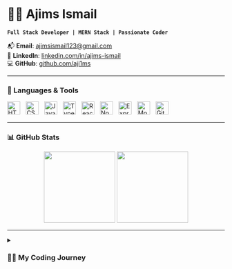 # 🏄‍♂️ Ajims Ismail

**`Full Stack Developer | MERN Stack | Passionate Coder`**

📬 **Email**: ajimsismail123@gmail.com  
🔗 **LinkedIn**: [linkedin.com/in/ajims-ismail](https://www.linkedin.com/in/ajims-ismail)  
💻 **GitHub**: [github.com/aji1ms](https://github.com/aji1ms)

---

### 🧰 Languages & Tools

<img align="left" alt="HTML5" width="30px" style="padding-right:10px;" src="https://cdn.jsdelivr.net/gh/devicons/devicon/icons/html5/html5-plain.svg" />
<img align="left" alt="CSS3" width="30px" style="padding-right:10px;" src="https://cdn.jsdelivr.net/gh/devicons/devicon/icons/css3/css3-plain.svg" />
<img align="left" alt="JavaScript" width="30px" style="padding-right:10px;" src="https://cdn.jsdelivr.net/gh/devicons/devicon/icons/javascript/javascript-plain.svg" />
<img align="left" alt="TypeScript" width="30px" style="padding-right:10px;" src="https://cdn.jsdelivr.net/gh/devicons/devicon/icons/typescript/typescript-plain.svg" />
<img align="left" alt="React" width="30px" style="padding-right:10px;" src="https://cdn.jsdelivr.net/gh/devicons/devicon/icons/react/react-original.svg" />
<img align="left" alt="Node.js" width="30px" style="padding-right:10px;" src="https://cdn.jsdelivr.net/gh/devicons/devicon/icons/nodejs/nodejs-original.svg" />
<img align="left" alt="Express.js" width="30px" style="padding-right:10px;" src="https://cdn.jsdelivr.net/gh/devicons/devicon/icons/express/express-original.svg" />
<img align="left" alt="MongoDB" width="30px" style="padding-right:10px;" src="https://cdn.jsdelivr.net/gh/devicons/devicon/icons/mongodb/mongodb-original.svg" />
<img align="left" alt="GitHub" width="30px" style="padding-right:10px;" src="https://cdn.jsdelivr.net/gh/devicons/devicon/icons/github/github-original.svg" />
<br /><br />

---

### 📊 GitHub Stats

<p align="center">
  <img src="https://github-readme-stats.vercel.app/api?username=aji1ms&show_icons=true&theme=gruvbox" height="165" />
  <img src="https://github-readme-stats.vercel.app/api/top-langs/?username=aji1ms&layout=compact&theme=gruvbox" height="165" />
</p>

---

<details>
  <summary><h3>👨‍💻 My Coding Journey</h3></summary>

Hi! I'm **Ajims Ismail**, a self-taught and highly motivated full-stack developer passionate about building scalable and user-centric web applications.

Right after completing my 12th grade, I made a bold decision to pursue web development. Without a formal CS degree, I immersed myself in hands-on learning, real-world projects, and mastering the modern tech stack.

### 🚀 Current Focus:
- **Frontend**: HTML, Tailwind CSS, JavaScript (ES6+), React  
- **Backend**: Node.js, Express.js, REST APIs  
- **Database**: MongoDB

### 🎯 What Drives Me:
I believe in *learning by doing*. Every project I work on teaches me something new and brings me closer to my goal of becoming a top-tier developer. I’m passionate about solving real-world problems through technology and building tools that make a difference.

📈 I'm constantly exploring new tools and technologies to stay ahead in the ever-evolving tech landscape.

Let’s connect and grow together!

</details>
